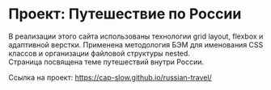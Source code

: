 # Проект: Путешествие по России

В реализации этого сайта использованы технологии grid layout, flexbox и адаптивной верстки. Применена методология БЭМ для именования CSS классов и организации файловой структуры nested.  
Страница посвящена теме путешествий внутри России.

Ссылка на проект: https://cap-slow.github.io/russian-travel/
